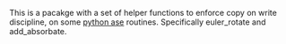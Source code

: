 This is a pacakge with a set of helper functions to enforce copy on write discipline, on some [python ase](https://wiki.fysik.dtu.dk/ase/) routines. Specifically euler_rotate and add_absorbate.
